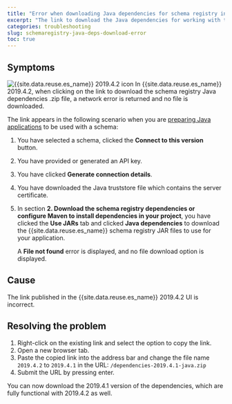 ```yaml
---
title: "Error when downloading Java dependencies for schema registry in 2019.4.2"
excerpt: "The link to download the Java dependencies for working with the schema registry is broken."
categories: troubleshooting
slug: schemaregistry-java-deps-download-error
toc: true
---
```


## Symptoms

![{{site.data.reuse.es_name}} 2019.4.2 icon](../../../images/2019.4.2.svg "In {{site.data.reuse.es_name}} 2019.4.2.") In {{site.data.reuse.es_name}} 2019.4.2, when clicking on the link to download the schema registry Java dependencies .zip file, a network error is returned and no file is downloaded.

The link appears in the following scenario when you are [preparing Java applications](../../schemas/setting-java-apps/#preparing-the-setup) to be used with a schema:

1. You have selected a schema, clicked the **Connect to this version** button.
2. You have provided or generated an API key.
3. You have clicked **Generate connection details**.
4. You have downloaded the Java truststore file which contains the server certificate.
5. In section **2. Download the schema registry dependencies or configure Maven to install dependencies in your project**, you have clicked the **Use JARs** tab and clicked **Java dependencies** to download the {{site.data.reuse.es_name}} schema registry JAR files to use for your application.

   A **File not found** error is displayed, and no file download option is displayed.

## Cause

The link published in the {{site.data.reuse.es_name}} 2019.4.2 UI is incorrect.

## Resolving the problem

1. Right-click on the existing link and select the option to copy the link.
2. Open a new browser tab.
3. Paste the copied link into the address bar and change the file name `2019.4.2` to `2019.4.1` in the URL: `/dependencies-2019.4.1-java.zip`
4. Submit the URL by pressing enter.

You can now download the 2019.4.1 version of the dependencies, which are fully functional with 2019.4.2 as well.
